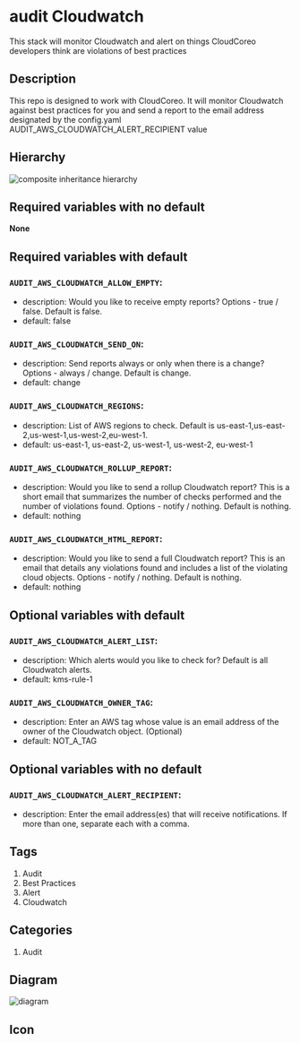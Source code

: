 audit Cloudwatch
============================
This stack will monitor Cloudwatch and alert on things CloudCoreo developers think are violations of best practices


## Description
This repo is designed to work with CloudCoreo. It will monitor Cloudwatch against best practices for you and send a report to the email address designated by the config.yaml AUDIT&#95;AWS&#95;CLOUDWATCH&#95;ALERT&#95;RECIPIENT value


## Hierarchy
![composite inheritance hierarchy](https://raw.githubusercontent.com/CloudCoreo/audit-aws-cloudwatch/master/images/hierarchy.png "composite inheritance hierarchy")



## Required variables with no default

**None**


## Required variables with default

### `AUDIT_AWS_CLOUDWATCH_ALLOW_EMPTY`:
  * description: Would you like to receive empty reports? Options - true / false. Default is false.
  * default: false

### `AUDIT_AWS_CLOUDWATCH_SEND_ON`:
  * description: Send reports always or only when there is a change? Options - always / change. Default is change.
  * default: change

### `AUDIT_AWS_CLOUDWATCH_REGIONS`:
  * description: List of AWS regions to check. Default is us-east-1,us-east-2,us-west-1,us-west-2,eu-west-1.
  * default: us-east-1, us-east-2, us-west-1, us-west-2, eu-west-1

### `AUDIT_AWS_CLOUDWATCH_ROLLUP_REPORT`:
  * description: Would you like to send a rollup Cloudwatch report? This is a short email that summarizes the number of checks performed and the number of violations found. Options - notify / nothing. Default is nothing.
  * default: nothing

### `AUDIT_AWS_CLOUDWATCH_HTML_REPORT`:
  * description: Would you like to send a full Cloudwatch report? This is an email that details any violations found and includes a list of the violating cloud objects. Options - notify / nothing. Default is nothing.
  * default: nothing


## Optional variables with default

### `AUDIT_AWS_CLOUDWATCH_ALERT_LIST`:
  * description: Which alerts would you like to check for? Default is all Cloudwatch alerts.
  * default: kms-rule-1

### `AUDIT_AWS_CLOUDWATCH_OWNER_TAG`:
  * description: Enter an AWS tag whose value is an email address of the owner of the Cloudwatch object. (Optional)
  * default: NOT_A_TAG


## Optional variables with no default

### `AUDIT_AWS_CLOUDWATCH_ALERT_RECIPIENT`:
  * description: Enter the email address(es) that will receive notifications. If more than one, separate each with a comma.

## Tags
1. Audit
1. Best Practices
1. Alert
1. Cloudwatch

## Categories
1. Audit



## Diagram
![diagram](https://raw.githubusercontent.com/CloudCoreo/audit-aws-cloudwatch/master/images/diagram.png "diagram")


## Icon


